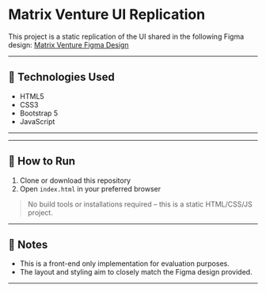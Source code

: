 # Matrix Venture UI Replication

This project is a static replication of the UI shared in the following Figma design:
[Matrix Venture Figma Design](https://www.figma.com/file/HgM9U0tWYLUX47RRh2JLHD/matrix-venture?node-id=63%3A419)

---

## 🔧 Technologies Used

- HTML5
- CSS3
- Bootstrap 5
- JavaScript 


---


---

## 🚀 How to Run

1. Clone or download this repository
2. Open `index.html` in your preferred browser

> No build tools or installations required – this is a static HTML/CSS/JS project.

---

## 📌 Notes

- This is a front-end only implementation for evaluation purposes.
- The layout and styling aim to closely match the Figma design provided.

---




